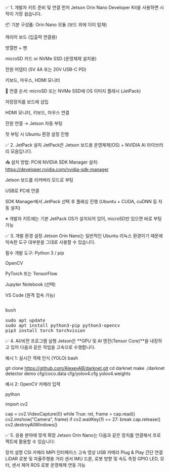 ✅ 1. 개발자 키트 준비 및 연결
먼저 Jetson Orin Nano Developer Kit을 사용하면 시작이 가장 쉽습니다.

📦 기본 구성품:
Orin Nano 모듈 (보드 위에 이미 탑재)

캐리어 보드 (입출력 연결용)

방열판 + 팬

microSD 카드 or NVMe SSD (운영체제 설치용)

전원 어댑터 (5V 4A 또는 20V USB-C PD)

키보드, 마우스, HDMI 모니터

🧷 연결 순서:
microSD 또는 NVMe SSD에 OS 이미지 플래시 (JetPack)

저장장치를 보드에 삽입

HDMI 모니터, 키보드, 마우스 연결

전원 연결 → Jetson 자동 부팅

첫 부팅 시 Ubuntu 환경 설정 진행

✅ 2. JetPack 설치
JetPack은 Jetson 보드용 운영체제(OS) + NVIDIA AI 라이브러리 모음입니다.

📥 설치 방법:
PC에 NVIDIA SDK Manager 설치:
https://developer.nvidia.com/nvidia-sdk-manager

Jetson 보드를 리커버리 모드로 부팅

USB로 PC에 연결

SDK Manager에서 JetPack 선택 후 플래싱 진행 (Ubuntu + CUDA, cuDNN 등 자동 설치)

※ 개발자 키트에는 기본 JetPack OS가 설치되어 있어, microSD만 있으면 바로 부팅 가능

✅ 3. 개발 환경 설정
Jetson Orin Nano는 일반적인 Ubuntu 리눅스 환경이기 때문에 익숙한 도구 대부분을 그대로 사용할 수 있습니다.

필수 개발 도구:
Python 3 / pip

OpenCV

PyTorch 또는 TensorFlow

Jupyter Notebook (선택)

VS Code (원격 접속 가능)
<pre><br>bush

sudo apt update
sudo apt install python3-pip python3-opencv
pip3 install torch torchvision<br></pre>

✅ 4. AI/비전 프로그램 실행
Jetson은 **GPU 및 AI 엔진(Tensor Core)**을 내장하고 있어 다음과 같은 작업을 고속으로 수행합니다.

예시 1: 실시간 객체 인식 (YOLO)
bash

git clone https://github.com/AlexeyAB/darknet.git
cd darknet
make
./darknet detector demo cfg/coco.data cfg/yolov4.cfg yolov4.weights

예시 2: OpenCV 카메라 입력

python

import cv2

cap = cv2.VideoCapture(0)
while True:
    ret, frame = cap.read()
    cv2.imshow("Camera", frame)
    if cv2.waitKey(1) == 27:
        break
cap.release()
cv2.destroyAllWindows()

✅ 5. 응용 분야에 맞게 확장
Jetson Orin Nano는 다음과 같은 장치를 연결해서 프로젝트에 활용할 수 있습니다:

장치	설명
CSI 카메라	MIPI 인터페이스 고속 영상
USB 카메라	Plug & Play 간단 연결
LiDAR	로봇 및 자율주행용 거리 센서
IMU	드론, 로봇 방향 및 속도 측정
GPIO	LED, 모터, 센서 제어
ROS	로봇 운영체제 연동 가능
